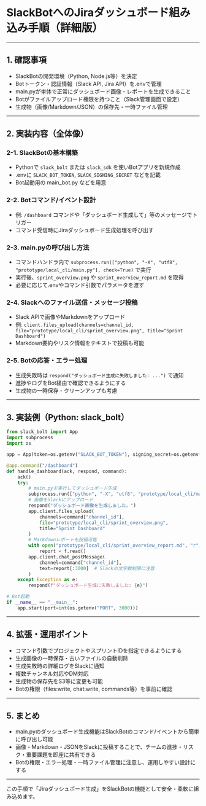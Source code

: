 # SlackBotへのJiraダッシュボード組み込み手順（詳細版）

---

## 1. 確認事項

- SlackBotの開発環境（Python, Node.js等）を決定
- Botトークン・認証情報（Slack API, Jira API）を.envで管理
- main.pyが単体で正常にダッシュボード画像・レポートを生成できること
- Botがファイルアップロード権限を持つこと（Slack管理画面で設定）
- 生成物（画像/Markdown/JSON）の保存先・一時ファイル管理

---

## 2. 実装内容（全体像）

### 2-1. SlackBotの基本構築

- Pythonで `slack_bolt` または `slack_sdk` を使いBotアプリを新規作成
- .envに `SLACK_BOT_TOKEN`, `SLACK_SIGNING_SECRET` などを記載
- Bot起動用の main_bot.py などを用意

### 2-2. Botコマンド/イベント設計

- 例: `/dashboard` コマンドや「ダッシュボード生成して」等のメッセージでトリガー
- コマンド受信時にJiraダッシュボード生成処理を呼び出す

### 2-3. main.pyの呼び出し方法

- コマンドハンドラ内で `subprocess.run(["python", "-X", "utf8", "prototype/local_cli/main.py"], check=True)` で実行
- 実行後、`sprint_overview.png` や `sprint_overview_report.md` を取得
- 必要に応じて.envやコマンド引数でパラメータを渡す

### 2-4. Slackへのファイル送信・メッセージ投稿

- Slack APIで画像やMarkdownをアップロード
- 例: `client.files_upload(channels=channel_id, file="prototype/local_cli/sprint_overview.png", title="Sprint Dashboard")`
- Markdown要約やリスク情報をテキストで投稿も可能

### 2-5. Botの応答・エラー処理

- 生成失敗時は `respond("ダッシュボード生成に失敗しました: ...")` で通知
- 進捗やログをBot経由で確認できるようにする
- 生成物の一時保存・クリーンアップも考慮

---

## 3. 実装例（Python: slack_bolt）

```python
from slack_bolt import App
import subprocess
import os

app = App(token=os.getenv("SLACK_BOT_TOKEN"), signing_secret=os.getenv("SLACK_SIGNING_SECRET"))

@app.command("/dashboard")
def handle_dashboard(ack, respond, command):
    ack()
    try:
        # main.pyを実行してダッシュボード生成
        subprocess.run(["python", "-X", "utf8", "prototype/local_cli/main.py"], check=True)
        # 画像をSlackにアップロード
        respond("ダッシュボード画像を生成しました。")
        app.client.files_upload(
            channels=command["channel_id"],
            file="prototype/local_cli/sprint_overview.png",
            title="Sprint Dashboard"
        )
        # Markdownレポートも投稿可能
        with open("prototype/local_cli/sprint_overview_report.md", "r", encoding="utf-8") as f:
            report = f.read()
        app.client.chat_postMessage(
            channel=command["channel_id"],
            text=report[:3000]  # Slackの文字数制限に注意
        )
    except Exception as e:
        respond(f"ダッシュボード生成に失敗しました: {e}")

# Bot起動
if __name__ == "__main__":
    app.start(port=int(os.getenv("PORT", 3000)))
```

---

## 4. 拡張・運用ポイント

- コマンド引数でプロジェクトやスプリントIDを指定できるようにする
- 生成画像の一時保存・古いファイルの自動削除
- 生成失敗時の詳細ログをSlackに通知
- 複数チャンネル対応やDM対応
- 生成物の保存先をS3等に変更も可能
- Botの権限（files:write, chat:write, commands等）を事前に確認

---

## 5. まとめ

- main.pyのダッシュボード生成機能はSlackBotのコマンド/イベントから簡単に呼び出し可能
- 画像・Markdown・JSONをSlackに投稿することで、チームの進捗・リスク・重要課題を即座に共有できる
- Botの権限・エラー処理・一時ファイル管理に注意し、運用しやすい設計にする

---

この手順で「Jiraダッシュボード生成」をSlackBotの機能として安全・柔軟に組み込めます。
